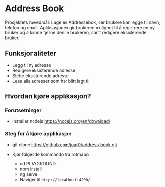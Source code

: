 # Address Book

Prosjektets hovedmål: Lage en Addressebok, der brukere kan legge til navn, telefon og email.
Apliksasjonen gir brukeren mulighet til å registrere en ny bruker og å kunne fjerne denne brukeren, samt redigere eksisterende bruker. 

## Funksjonaliteter

* Legg til ny adresse
* Redigere eksisterende adresse 
* Slette eksisterende adresse
* Lese alle adresser som har blitt lagt til

## Hvordan kjøre applikasjon?
### Forutsetninger
- installer nodejs https://nodejs.org/en/download/

### Steg for å kjøre applikasjon

- git clone https://github.com/joar0/address-book.git
- Kjør følgende kommando fra rotmapp

    - cd PLAYGROUND
    - npm install
    - ng serve
    - Naviger til `http://localhost:4200/`
